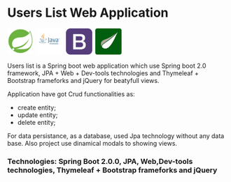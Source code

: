 # Users List Web Application
<img src="images/spring-boot.png" width ="60" height="60" title = "Spring boot"/>&ensp;<img src="images/java.png" width ="60" height="60" title = "Java EE"/>&ensp;<img src="images/bootstrap.png" width ="60" height="60" title = "Bootstrap"/>&ensp;<img src="images/thymeleaf.png" width ="60" height="60" title = "Thymeleaf"/>

Users list is a Spring boot web application which use Spring boot 2.0 framework, JPA + Web + Dev-tools technologies and Thymeleaf + Bootstrap frameforks and jQuery for beatyfull views. 

Application have got Crud functionalities as: 
  - create entity;
  - update entity;
  - delete entity;
  
For data persistance, as a database, used Jpa technology without any data base. Also project use dinamical modals to showing views.

<h3>Technologies: Spring Boot 2.0.0, JPA, Web,Dev-tools technologies, Thymeleaf + Bootstrap frameforks and jQuery</h3>

